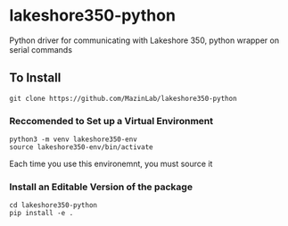 # lakeshore350-python
Python driver for communicating with Lakeshore 350, python wrapper on serial commands 

## To Install
```git clone https://github.com/MazinLab/lakeshore350-python```  

### Reccomended to Set up a Virtual Environment   
```python3 -m venv lakeshore350-env```  
```source lakeshore350-env/bin/activate ```  

Each time you use this environemnt, you must source it  

### Install an Editable Version of the package   
``` cd lakeshore350-python ```  
``` pip install -e . ```  




